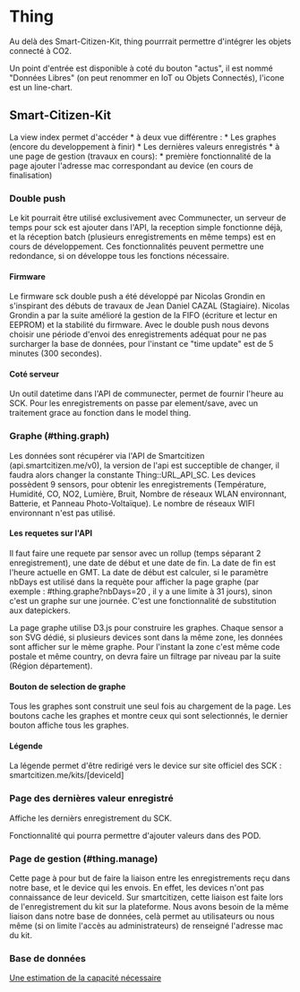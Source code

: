 # Thing
Au delà des Smart-Citizen-Kit, thing pourrrait permettre d'intégrer les objets connecté à CO2.

Un point d'entrée est disponible à coté du bouton "actus", il est nommé "Données Libres" (on peut renommer en IoT ou Objets Connectés), l'icone est un line-chart.

## Smart-Citizen-Kit
La view index permet d'accéder 
	* à deux vue différentre : 
		* Les graphes (encore du developpement à finir)
		* Les dernières valeurs enregistrés
	* à une page de gestion (travaux en cours):
		* première fonctionnalité de la page ajouter l'adresse mac correspondant au device (en cours de finalisation)

### Double push 

Le kit pourrait être utilisé exclusivement avec Communecter, un serveur de temps pour sck est ajouter dans l'API, la reception simple fonctionne déjà, et la réception batch (plusieurs enregistrements en même temps) est en cours de développement. Ces fonctionnalités peuvent permettre une redondance, si on développe tous les fonctions nécessaire. 

#### Firmware 
Le firmware sck double push a été développé par Nicolas Grondin en s'inspirant des débuts de travaux de Jean Daniel CAZAL (Stagiaire). 
Nicolas Grondin a par la suite amélioré la gestion de la FIFO (écriture et lectur en EEPROM) et la stabilité du firmware. 
Avec le double push nous devons choisir une période d'envoi des enregistrements adéquat pour ne pas surcharger la base de données, pour l'instant ce "time update" est de 5 minutes (300 secondes). 

#### Coté serveur
Un outil datetime dans l'API de communecter, permet de fournir l'heure au SCK.
Pour les enregistrements on passe par element/save, avec un traitement grace au fonction dans le model thing. 


### Graphe (#thing.graph)

Les données sont récupérer via l'API de Smartcitizen (api.smartcitizen.me/v0), la version de l'api est succeptible de changer, il faudra alors changer la constante Thing::URL_API_SC. 
Les devices possèdent 9 sensors, pour obtenir les enregistrements (Température, Humidité, CO, NO2, Lumière, Bruit, Nombre de réseaux WLAN environnant, Batterie, et Panneau Photo-Voltaïque).
Le nombre de réseaux WIFI environnant n'est pas utilisé. 

#### Les requetes sur l'API

Il faut faire une requete par sensor avec un rollup (temps séparant 2 enregistrement), une date de début et une date de fin.
La date de fin est l'heure actuelle en GMT.
La date de début est calculer, si le paramètre nbDays est utilisé dans la requète pour afficher la page graphe (par exemple : #thing.graphe?nbDays=20 , il y a une limite à 31 jours), sinon c'est un graphe sur une journée. C'est une fonctionnalité de substitution aux datepickers.  


La page graphe utilise D3.js pour construire les graphes. Chaque sensor a son SVG dédié, si plusieurs devices sont dans la même zone, les données sont afficher sur le mème graphe. Pour l'instant la zone c'est même code postale et même country, on devra faire un filtrage par niveau par la suite (Région département).

#### Bouton de selection de graphe
Tous les graphes sont construit une seul fois au chargement de la page. Les boutons cache les graphes et montre ceux qui sont selectionnés, le dernier bouton affiche tous les graphes.

#### Légende
La légende permet d'être redirigé vers le device sur site officiel des SCK : smartcitizen.me/kits/[deviceId]


### Page des dernières valeur enregistré 
Affiche les dernièrs enregistrement du SCK.

Fonctionnalité qui pourra permettre d'ajouter valeurs dans des POD.


### Page de gestion (#thing.manage)

Cette page à pour but de faire la liaison entre les enregistrements reçu dans notre base, et le device qui les envois. En effet, les devices n'ont pas connaissance de leur deviceId. Sur smartcitizen, cette liaison est faite lors de l'enregistrement du kit sur la plateforme.
Nous avons besoin de la même liaison dans notre base de données, celà permet au utilisateurs ou nous même (si on limite l'accès au administrateurs) de renseigné l'adresse mac du kit. 


### Base de données 

[Une estimation de la capacité nécessaire](https://docs.google.com/spreadsheets/d/1E5_lm-dEw28Vq176nwduC9KgFOfZzYbgjU2mWfJxYRo/edit?usp=sharing)

